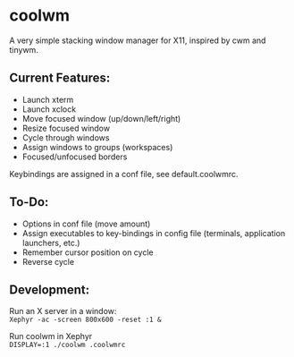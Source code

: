 # coolwm
A very simple stacking window manager for X11, inspired by cwm and tinywm.  

## Current Features:


- Launch xterm  
- Launch xclock  
- Move focused window (up/down/left/right)  
- Resize focused window  
- Cycle through windows  
- Assign windows to groups (workspaces) 
- Focused/unfocused borders    


Keybindings are assigned in a conf file, see default.coolwmrc.  

## To-Do:  
- Options in conf file (move amount)  
- Assign executables to key-bindings in config file (terminals, application launchers, etc.)  
- Remember cursor position on cycle  
- Reverse cycle  


## Development:
Run an X server in a window:  
`Xephyr -ac -screen 800x600 -reset :1 &`  
  
Run coolwm in Xephyr  
`DISPLAY=:1 ./coolwm .coolwmrc`
